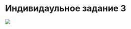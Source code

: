 # Индивидаульное задание 3
![](https://github.com/sawwere/ComputerGraphics/blob/IndTask3/IndTask3.gif)
